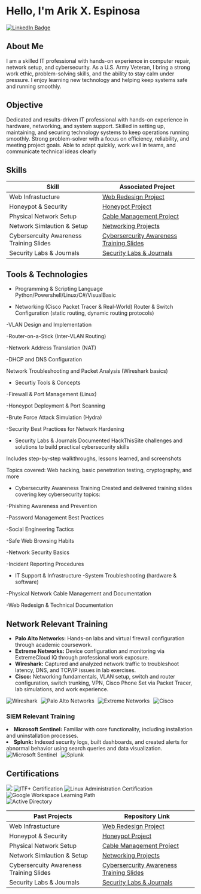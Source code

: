 # Hello, I'm Arik X. Espinosa  
<a href="https://www.linkedin.com/in/arik-espinosa-7b242a172" target="_blank">
  <img src="https://img.shields.io/badge/-LinkedIn-0072b1?&style=for-the-badge&logo=linkedin&logoColor=white" alt="LinkedIn Badge" />
</a>

## About Me  
I am a skilled IT professional with hands-on experience in computer repair, network setup, and cybersecurity. As a U.S. Army Veteran, I bring a strong work ethic, problem-solving skills, and the ability to stay calm under pressure. I enjoy learning new technology and helping keep systems safe and running smoothly.

## Objective  
Dedicated and results-driven IT professional with hands-on experience in hardware, networking, and system support. Skilled in setting up, maintaining, and securing technology systems to keep operations running smoothly. Strong problem-solver with a focus on efficiency, reliability, and meeting project goals. Able to adapt quickly, work well in teams, and communicate technical ideas clearly

## Skills  

| Skill                                         | Associated Project         |
|-----------------------------------------------|----------------------------|
| Web Infrastucture    | [Web Redesign Project](https://github.com/ArikXEspinosa/Web-Redesign-Project) |
| Honeypot & Security    | [Honeypot Project](https://github.com/ArikXEspinosa/ArikXEspinosa-HoneyPot-Project)    |
| Physical Network Setup   | [Cable Management Project](https://github.com/ArikXEspinosa/Network-Cable-Management-Project) |
| Network Simlaution & Setup       | [Networking Projects](https://github.com/ArikXEspinosa/Networking-Projects/blob/main/README.md) |
| Cybersercuity Awareness Training Slides      | [Cybersercurity Awareness Training Slides](https://github.com/ArikXEspinosa/Cybersecurity-Training-Slides/blob/main/README.md) |
| Security Labs & Journals    | [Security Labs & Journals ](https://github.com/ArikXEspinosa/Security-Labs-Journals/blob/main/README.md) |


## Tools & Technologies 
- Programming & Scripting Language Python/Powershell/Linux/C#/VisualBasic

- Networking (Cisco Packet Tracer & Real-World)
Router & Switch Configuration (static routing, dynamic routing protocols)

-VLAN Design and Implementation

-Router-on-a-Stick (Inter-VLAN Routing)

-Network Address Translation (NAT)

-DHCP and DNS Configuration

Network Troubleshooting and Packet Analysis (Wireshark basics)


- Securtiy Tools & Concepts

-Firewall & Port Management (Linux)

-Honeypot Deployment & Port Scanning

-Brute Force Attack Simulation (Hydra)

-Security Best Practices for Network Hardening


- Security Labs & Journals
Documented HackThisSite challenges and solutions to build practical cybersecurity skills

Includes step-by-step walkthroughs, lessons learned, and screenshots

Topics covered: Web hacking, basic penetration testing, cryptography, and more


- Cybersecurity Awareness Training
Created and delivered training slides covering key cybersecurity topics:

-Phishing Awareness and Prevention

-Password Management Best Practices

-Social Engineering Tactics

-Safe Web Browsing Habits

-Network Security Basics

-Incident Reporting Procedures


- IT Support & Infrastructure
-System Troubleshooting (hardware & software)

-Physical Network Cable Management and Documentation

-Web Redesign & Technical Documentation


  <h2> Network Relevant Training</h2>
 <ul>
    <li><strong>Palo Alto Networks:</strong> Hands-on labs and virtual firewall configuration through academic coursework.</li>
    <li><strong>Extreme Networks:</strong> Device configuration and monitoring via ExtremeCloud IQ through professional work exposure.</li>
    <li><strong>Wireshark:</strong> Captured and analyzed network traffic to troubleshoot latency, DNS, and TCP/IP issues in lab exercises.</li>
    <li><strong>Cisco:</strong> Networking fundamentals, VLAN setup, switch and router configuration, switch trunking, VPN, Cisco Phone Set via Packet Tracer, lab simulations, and work experience.</li>
  </ul>
</section>

<div style="display: flex; gap: 10px; flex-wrap: wrap;">
  <img src="https://img.shields.io/badge/-Wireshark-1679A7?&style=for-the-badge&logo=Wireshark&logoColor=white" alt="Wireshark"/>
  <img src="https://img.shields.io/badge/-Palo_Alto_Networks-ED1C24?&style=for-the-badge&logo=paloaltonetworks&logoColor=white" alt="Palo Alto Networks"/>
  <img src="https://img.shields.io/badge/-Extreme_Networks-632CA6?&style=for-the-badge&logo=extremenetworks&logoColor=white" alt="Extreme Networks"/>
  <img src="https://img.shields.io/badge/-Cisco-1BA0D7?&style=for-the-badge&logo=cisco&logoColor=white" alt="Cisco"/>
</div>



### SIEM  Relevant Training
<div>
   <li><strong>Microsoft Sentinel:</strong> Familiar with core functionality, including installation and uninstallation processes.</li>
  <li><strong>Splunk:</strong> Indexed security logs, built dashboards, and created alerts for abnormal behavior using search queries and data visualization.</li>
</ul>
    <div style="display: flex; gap: 10px;">
    <img src="https://img.shields.io/badge/-Microsoft_Sentinel-0078D4?&style=for-the-badge&logo=Microsoft&logoColor=white" alt="Microsoft Sentinel" />
    <img src="https://img.shields.io/badge/-Splunk-000000?&style=for-the-badge&logo=splunk&logoColor=white" alt="Splunk" />
</div>

## Certifications  

<div>
<img src="https://img.shields.io/badge/-Security%2B-FF0000?&style=for-the-badge&logo=CompTIA&logoColor=white" />
    <img src="https://img.shields.io/badge/-ITF%2B-00A9E0?&style=for-the-badge&logo=CompTIA&logoColor=white" alt="ITF+ Certification" />
  <img src="https://img.shields.io/badge/-Linux%20Administration-008000?&style=for-the-badge&logo=Linux&logoColor=white" alt="Linux Administration Certification" /
</div>
  <img src="https://img.shields.io/badge/-Google_Workspace-4285F4?&style=for-the-badge&logo=google&logoColor=white" alt="Google Workspace Learning Path" />
</div>
<section id="training">  <img src="https://img.shields.io/badge/-Active_Directory-2867B2?&style=for-the-badge&logo=microsoft&logoColor=white" alt="Active Directory" />
  <div>


| **Past Projects**             | **Repository Link**                                                                                   |
|-----------------------------|--------------------------------------------------------------------------------------------------------|
| Web Infrastucture    | [Web Redesign Project](https://github.com/ArikXEspinosa/Web-Redesign-Project) |
| Honeypot & Security    | [Honeypot Project](https://github.com/ArikXEspinosa/ArikXEspinosa-HoneyPot-Project)    |
| Physical Network Setup   | [Cable Management Project](https://github.com/ArikXEspinosa/Network-Cable-Management-Project) |
| Network Simlaution & Setup       | [Networking Projects](https://github.com/ArikXEspinosa/Networking-Projects/blob/main/README.md) |
| Cybersercuity Awareness Training Slides      | [Cybersercurity Awareness Training Slides](https://github.com/ArikXEspinosa/Cybersecurity-Training-Slides/blob/main/README.md) |
| Security Labs & Journals    | [Security Labs & Journals ](https://github.com/ArikXEspinosa/Security-Labs-Journals/blob/main/README.md) |




